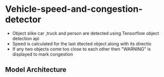 # Vehicle-speed-and-congestion-detector
* Object slike car ,truck and person are detected using Tensorflow object detection api
* Speed is calculated for the last dtected object along with its directio
* If any two objects come too close to each other then "WARNING" is displayed to mark congestion

## Model Architecture

